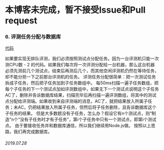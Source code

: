 # 本博客未完成，暂不接受Issue和Pull request

### 6. 评测任务分配与数据库
[代码](6/代码)

如果要实现无排队评测，我们必须按照测试点分配任务。因为一台评测机只能一次测CPU数 - 2 的代码。如果我们每次将一次评测分配给一台机器，那么这台机器必须先测前几个测试点，结束后再测后几个，而其他空闲评测机仍然在等待任务，却不能分担一下之前那台评测机的任务。
评测任务分配很简单：把一次测试任务拆成子任务，然后把子任务加到子任务数组中。
每50ms扫描一遍子任务数组，把每个子任务的下一个测试点加如评测数组中，如果无下一个测试点说明这个子任务AC了，删除并告诉数据库结果，扫描完毕后再扫描一遍评测数组，将其中的测试点分配给评测端。如果收到来自评测端的消息，AC了，就把结果放入所属子任务；未AC，仍把结果放入所属子任务，但然后将子任务删除，且告诉数据库这个子任务的结果。
但是大多数题没有子任务，怎么办？假设它有n个测试点，则“制造”n个“没有子任务时才有子任务”，第i个子任务中只有一个测试点，即第i个测试点。
由于要接收任务并和数据库通信，所以我们继续用Node.js做。
按照以上思路，我们再完成数据库。
###### 2019.07.28